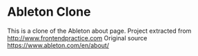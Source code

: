# Ableton Clone

This is a clone of the Ableton about page. 
Project extracted from http://www.frontendpractice.com
Original source https://www.ableton.com/en/about/
